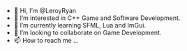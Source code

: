 - 👋 Hi, I’m @LeroyRyan
- 👀 I’m interested in C++ Game and Software Development.
- 🌱 I’m currently learning SFML, Lua and ImGui. 
- 💞️ I’m looking to collaborate on Game Development. 
- 📫 How to reach me ...

<!---
LeroyRyan/LeroyRyan is a ✨ special ✨ repository because its `README.md` (this file) appears on your GitHub profile.
You can click the Preview link to take a look at your changes.
--->
